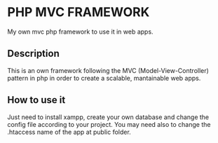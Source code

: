 # PHP MVC FRAMEWORK
 My own mvc php framework to use it in web apps.

 ## Description
 This is an own framework following the MVC (Model-View-Controller) pattern in php in order to create a scalable, mantainable web apps.

 ## How to use it
 Just need to install xampp, create your own database and change the config file according to your project.
 You may need also to change the .htaccess name of the app at public folder.